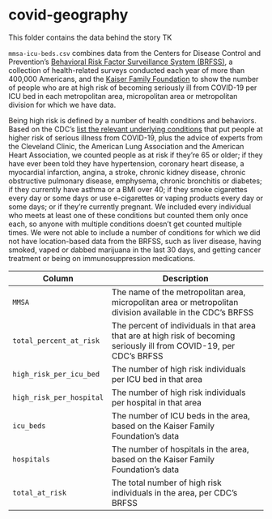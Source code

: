 # covid-geography

This folder contains the data behind the story TK

`mmsa-icu-beds.csv` combines data from the Centers for Disease Control and Prevention’s [Behavioral Risk Factor Surveillance System (BRFSS)](https://www.cdc.gov/brfss/smart/smart_2017.html), a collection of health-related surveys conducted each year of more than 400,000 Americans, and the [Kaiser Family Foundation](https://khn.org/news/as-coronavirus-spreads-widely-millions-of-older-americans-live-in-counties-with-no-icu-beds/#lookup) to show the number of people who are at high risk of becoming seriously ill from COVID-19 per ICU bed in each metropolitan area, micropolitan area or metropolitan division for which we have data.

Being high risk is defined by a number of health conditions and behaviors. Based on the CDC’s [list the relevant underlying conditions](https://www.cdc.gov/coronavirus/2019-ncov/need-extra-precautions/people-at-higher-risk.html?CDC_AA_refVal=https%3A%2F%2Fwww.cdc.gov%2Fcoronavirus%2F2019-ncov%2Fspecific-groups%2Fpeople-at-higher-risk.html) that put people at higher risk of serious illness from COVID-19, plus the advice of experts from the Cleveland Clinic, the American Lung Association and the American Heart Association, we counted people as at risk if they’re 65 or older; if they have ever been told they have hypertension, coronary heart disease, a myocardial infarction, angina, a stroke, chronic kidney disease, chronic obstructive pulmonary disease, emphysema, chronic bronchitis or diabetes; if they currently have asthma or a BMI over 40; if they smoke cigarettes every day or some days or use e-cigarettes or vaping products every day or some days; or if they’re currently pregnant. We included every individual who meets at least one of these conditions but counted them only once each, so anyone with multiple conditions doesn’t get counted multiple times. We were not able to include a number of conditions for which we did not have location-based data from the BRFSS, such as liver disease, having smoked, vaped or dabbed marijuana in the last 30 days, and getting cancer treatment or being on immunosuppression medications.

Column | Description
-------|-------------
`MMSA` | The name of the metropolitan area, micropolitan area or metropolitan division available in the CDC’s BRFSS
`total_percent_at_risk` | The percent of individuals in that area that are at high risk of becoming seriously ill from COVID-19, per CDC’s BRFSS
`high_risk_per_icu_bed` | The number of high risk individuals per ICU bed in that area
`high_risk_per_hospital` |  The number of high risk individuals per hospital in that area
`icu_beds` | The number of ICU beds in the area, based on the Kaiser Family Foundation’s data
`hospitals` | The number of hospitals in the area, based on the Kaiser Family Foundation’s data
`total_at_risk` | The total number of high risk individuals in the area, per CDC’s BRFSS

